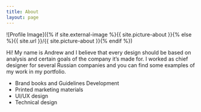 ```yaml
---
title: About
layout: page
---
```

![Profile Image]({% if site.external-image %}{{ site.picture-about }}{% else %}{{ site.url }}/{{ site.picture-about }}{% endif %})

Hi!
My name is Andrew and I believe that every design should be based on analysis and certain goals of the company it’s made for.
I worked as chief designer for several Russian companies and you can find some examples of my work in my portfolio.
- Brand books and Guidelines Development
- Printed marketing materials
- UI/UX design
- Technical design
